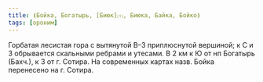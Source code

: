 ```yaml
---
title: ⦗Бойка, Богатырь, [Биюк]⒯, Биюка, Байка, Бойко⦘
tags: [ороним]
---
```


Горбатая лесистая гора с вытянутой В–З приплюснутой вершиной; к С и З обрывается
скальными ребрами и утесами. В 2 км к Ю от нп Богатырь (Бахч.), к З от г.
Сотира. На современных картах назв. Бойка перенесено на г. Сотира.
